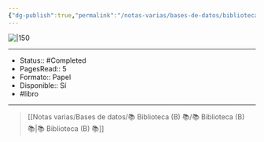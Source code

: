 ```yaml
---
{"dg-publish":true,"permalink":"/notas-varias/bases-de-datos/biblioteca-b/b-el-tesoro-perdido-del-faraon/"}
---
```



![|150](https://m.media-amazon.com/images/I/81VDbIJiN3L._SL1500_.jpg)

---

- Status::  #Completed 
- PagesRead:: 5 
- Formato:: Papel
- Disponible:: Sí
- #libro

---

> [[Notas varias/Bases de datos/📚 Biblioteca (B) 📚/📚 Biblioteca (B) 📚\|📚 Biblioteca (B) 📚]]